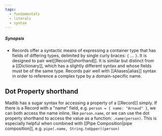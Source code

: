 ```yaml
---
tags:
  - fundamentals
  - literals
  - syntax
---
```

##### Synopsis
- Records offer a syntactic means of expressing a container type that has fields of differing types, delimited by single curly braces: `{` ... `}`. It is designed to pair wel[[Record]]shorthand]]. It is similar but distinct from a [[Dictionary]], which has a slightly different syntax and whose fields must be of the same type. Records pair well with [[Aliases|alias]] syntax in order to reference a complex type by a domain-specific name.

## Dot Property shorthand

Madlib has a sugar syntax for accessing a property of a [[Record]] simply. If there is a Record with a "name" field, e.g. `person = { name: "Arnaud" }`, we can both access the name inline, like `person.name`, or we can use the dot property shorthand to access the value as a function: `.name(person)`. This is especially helpful when combined with [[Pipe Composition|pipe composition]], e.g. `pipe(.name, String.toUpper)(person)`